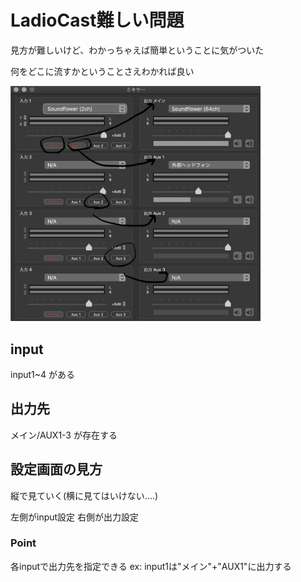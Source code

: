 # LadioCast難しい問題

見方が難しいけど、わかっちゃえば簡単ということに気がついた

何をどこに流すかということさえわかれば良い

<img src="ladiocast_setting_memo.png" width="400px" />

## input
input1~4 がある

## 出力先
メイン/AUX1-3 が存在する

## 設定画面の見方
縦で見ていく(横に見てはいけない....)

左側がinput設定
右側が出力設定

### Point
各inputで出力先を指定できる
ex: input1は"メイン"+"AUX1"に出力する
